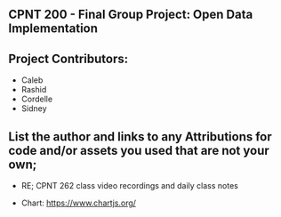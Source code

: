 ## CPNT 200 - Final Group Project: Open Data Implementation

## Project Contributors:

- Caleb
- Rashid
- Cordelle
- Sidney

## List the author and links to any Attributions for code and/or assets you used that are not your own;

- RE; CPNT 262 class video recordings and daily class notes

- Chart: https://www.chartjs.org/

